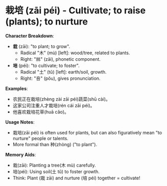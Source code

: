 # **栽培 (zāi péi) - Cultivate; to raise (plants); to nurture**

**Character Breakdown**:  
- **栽** (zāi): "to plant; to grow".
  - Radical "木" (mù) [left]: wood/tree, related to plants.
  - Right: "𣏟" (zāi), phonetic component.  
- **培** (péi): "to cultivate; to foster".
  - Radical "土" (tǔ) [left]: earth/soil, growth.
  - Right: "咅" (pǒu), gives pronunciation.

**Examples**:  
- 农民正在栽培(zhèng zài zāi péi)蔬菜(shū cài)。  
- 这家公司注重人才栽培(rén cái zāi péi)。  
- 他喜欢栽培花草(huā cǎo)。

**Usage Notes**:  
- 栽培(zāi péi) is often used for plants, but can also figuratively mean "to nurture" people or talents.  
- More formal than 种(zhòng) ("to plant").

**Memory Aids**:  
- 栽(zāi): Planting a tree(木 mù) carefully.  
- 培(péi): Using soil(土 tǔ) to foster growth.  
- Think: Plant (栽 zāi) and nurture (培 péi) together = cultivate!